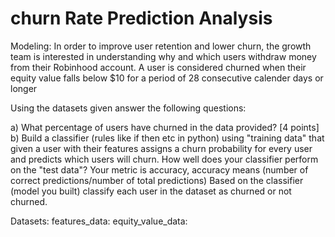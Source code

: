 # churn Rate Prediction Analysis

Modeling: In order to improve user retention and lower churn, the growth team is interested in understanding why and which users withdraw money from their Robinhood account. A user is considered churned when their equity value falls below $10 for a period of 28 consecutive calender days or longer

Using the datasets given answer the following questions:

a) What percentage of users have churned in the data provided? [4 points] b) Build a classifier (rules like if then etc in python) using "training data" that given a user with their features assigns a churn probability for every user and predicts which users will churn. How well does your classifier perform on the "test data"? Your metric is accuracy, accuracy means (number of correct predictions/number of total predictions) Based on the classifier (model you built) classify each user in the dataset as churned or not churned. 

Datasets: features_data: equity_value_data:
